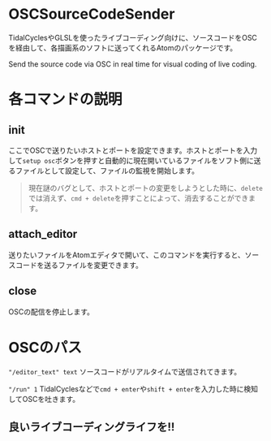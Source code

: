 # OSCSourceCodeSender
TidalCyclesやGLSLを使ったライブコーディング向けに、ソースコードをOSCを経由して、各描画系のソフトに送ってくれるAtomのパッケージです。

Send the source code via OSC in real time for visual coding of live coding.

# 各コマンドの説明
## init
ここでOSCで送りたいホストとポートを設定できます。ホストとポートを入力して`setup osc`ボタンを押すと自動的に現在開いているファイルをソフト側に送るファイルとして設定して、ファイルの監視を開始します。
> 現在謎のバグとして、ホストとポートの変更をしようとした時に、`delete`では消えず、`cmd + delete`を押すことによって、消去することができます。

## attach_editor
送りたいファイルをAtomエディタで開いて、このコマンドを実行すると、ソースコードを送るファイルを変更できます。

## close
OSCの配信を停止します。

# OSCのパス

`"/editor_text" text`
ソースコードがリアルタイムで送信されてきます。

`"/run" 1`
TidalCyclesなどで`cmd + enter`や`shift + enter`を入力した時に検知してOSCを吐きます。

## 良いライブコーディングライフを!!
